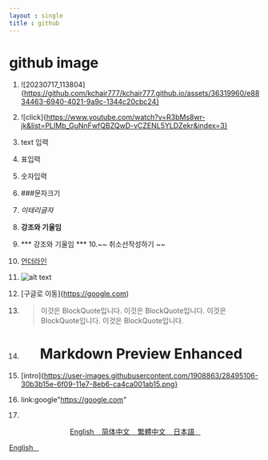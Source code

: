 ```yaml
--- 
layout : single
title : github 
--- 
```

# github image
1. ![20230717_113804]{https://github.com/kchair777/kchair777.github.io/assets/36319960/e8834463-6940-4021-9a9c-1344c20cbc24}
2. ![click]{https://www.youtube.com/watch?v=R3bMs8wr-jk&list=PLIMb_GuNnFwfQBZQwD-vCZENL5YLDZekr&index=3}
3. text 입력
4. 표입력
5. 숫자입력
6. ###문자크기
7. *이테리글자*
8. **강조와 기울임**
9. *** 강조와 기울임 ***
10.~~ 취소선작성하기 ~~ 
11. <u> 언더라인</u>

12. ![alt text](../imgges/logo.png)
13. [구글로 이동]{https://google.com)
14. >이것은 BlockQuote입니다.
    >이것은 BlockQuote입니다.
       > 이것은  BlockQuote입니다.
       > 이것은  BlockQuote입니다.
  
15. <h1 align="center"> Markdown Preview Enhanced </h1>
16.  [intro]{https://user-images.githubusercontent.com/1908863/28495106-30b3b15e-6f09-11e7-8eb6-ca4ca001ab15.png}


17. link:google"https://google.com"
18. 
<p align="center">
<a href="https://shd101wyy.github.io/markdown-preview-enhanced/#/"> English &nbsp;&nbsp; </a>  
<a href="https://shd101wyy.github.io/markdown-preview-enhanced/#/zh-cn/"> 简体中文 &nbsp;&nbsp; </a>  
<a href="https://shd101wyy.github.io/markdown-preview-enhanced/#/zh-tw/"> 繁體中文 &nbsp;&nbsp; </a>
<a href="https://shd101wyy.github.io/markdown-preview-enhanced/#/ja-jp/"> 日本語 &nbsp;&nbsp; </a> <br>
</p>
<a href="https://accounts.google.com/ServiceLogin/"> English &nbsp;&nbsp;</a>
